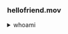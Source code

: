 ### hellofriend.mov

<details>
  <summary>whoami</summary>
  
[![Twitter](https://www.hackthebox.eu/badge/96780)](https://app.hackthebox.eu/profile/96780)
